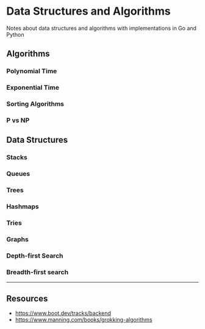 # Data Structures and Algorithms
Notes about data structures and algorithms with implementations in Go and Python

## Algorithms

### Polynomial Time

### Exponential Time

### Sorting Algorithms

### P vs NP

## Data Structures 

### Stacks

### Queues

### Trees

### Hashmaps

### Tries

### Graphs

### Depth-first Search

### Breadth-first search 

---
## Resources 
- https://www.boot.dev/tracks/backend
- https://www.manning.com/books/grokking-algorithms

